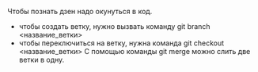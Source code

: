 Чтобы познать дзен надо окунуться в код. 
- чтобы создать ветку, нужно вызвать команду git branch <название_ветки>
- чтобы переключиться на ветку, нужна команда git checkout <название_ветки>
С помощью команды git merge можно слить две ветки в одну.

